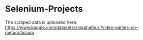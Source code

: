 # Selenium-Projects

The scraped data is uploaded here: https://www.kaggle.com/datasets/sinaghafouri/video-games-on-metacriticcom

